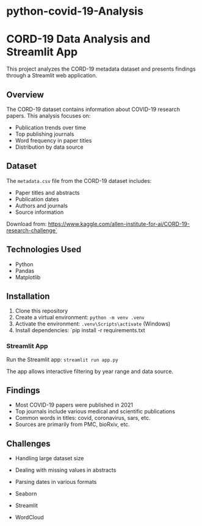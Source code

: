 # python-covid-19-Analysis
# CORD-19 Data Analysis and Streamlit App

This project analyzes the CORD-19 metadata dataset and presents findings through a Streamlit web application.

## Overview

The CORD-19 dataset contains information about COVID-19 research papers. This analysis focuses on:
- Publication trends over time
- Top publishing journals
- Word frequency in paper titles
- Distribution by data source

## Dataset

The `metadata.csv` file from the CORD-19 dataset includes:
- Paper titles and abstracts
- Publication dates
- Authors and journals
- Source information

Download from: https://www.kaggle.com/allen-institute-for-ai/CORD-19-research-challenge`

## Technologies Used

- Python
- Pandas
- Matplotlib

## Installation

1. Clone this repository
2. Create a virtual environment: `python -m venv .venv`
3. Activate the environment: `.venv\Scripts\activate` (Windows)
4. Install dependencies: `pip install -r requirements.txt


### Streamlit App
Run the Streamlit app: `streamlit run app.py`

The app allows interactive filtering by year range and data source.

## Findings

- Most COVID-19 papers were published in 2021
- Top journals include various medical and scientific publications
- Common words in titles: covid, coronavirus, sars, etc.
- Sources are primarily from PMC, bioRxiv, etc.

## Challenges

- Handling large dataset size
- Dealing with missing values in abstracts
- Parsing dates in various formats


- Seaborn
- Streamlit
- WordCloud

